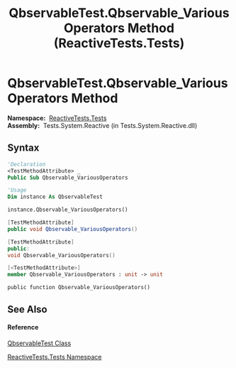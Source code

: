 ﻿---
title: QbservableTest.Qbservable_VariousOperators Method  (ReactiveTests.Tests)
TOCTitle: Qbservable_VariousOperators Method
ms:assetid: M:ReactiveTests.Tests.QbservableTest.Qbservable_VariousOperators
ms:mtpsurl: https://msdn.microsoft.com/en-us/library/reactivetests.tests.qbservabletest.qbservable_variousoperators(v=VS.103)
ms:contentKeyID: 36620187
ms.date: 06/28/2011
mtps_version: v=VS.103
f1_keywords:
- ReactiveTests.Tests.QbservableTest.Qbservable_VariousOperators
dev_langs:
- CSharp
- JScript
- VB
- FSharp
- c++
---

# QbservableTest.Qbservable\_VariousOperators Method

**Namespace:**  [ReactiveTests.Tests](hh289046\(v=vs.103\).md)  
**Assembly:**  Tests.System.Reactive (in Tests.System.Reactive.dll)

## Syntax

``` vb
'Declaration
<TestMethodAttribute> _
Public Sub Qbservable_VariousOperators
```

``` vb
'Usage
Dim instance As QbservableTest

instance.Qbservable_VariousOperators()
```

``` csharp
[TestMethodAttribute]
public void Qbservable_VariousOperators()
```

``` c++
[TestMethodAttribute]
public:
void Qbservable_VariousOperators()
```

``` fsharp
[<TestMethodAttribute>]
member Qbservable_VariousOperators : unit -> unit 
```

``` jscript
public function Qbservable_VariousOperators()
```

## See Also

#### Reference

[QbservableTest Class](hh315250\(v=vs.103\).md)

[ReactiveTests.Tests Namespace](hh289046\(v=vs.103\).md)

